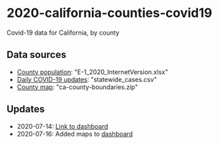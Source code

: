 # 2020-california-counties-covid19

Covid-19 data for California, by county


## Data sources
- [County population](http://www.dof.ca.gov/Forecasting/Demographics/Estimates/e-1/): "E-1_2020_InternetVersion.xlsx"
- [Daily COVID-19 updates](https://data.ca.gov/dataset/covid-19-cases/resource/926fd08f-cc91-4828-af38-bd45de97f8c3): "statewide_cases.csv"
- [County map](https://data.ca.gov/dataset/ca-geographic-boundaries/resource/b0007416-a325-4777-9295-368ea6b710e6): "ca-county-boundaries.zip"


## Updates
- 2020-07-14: [Link to dashboard](https://tszhim-tsui.github.io/2020-california-counties-covid19)
- 2020-07-16: Added maps to [dashboard](https://tszhim-tsui.github.io/2020-california-counties-covid19)
